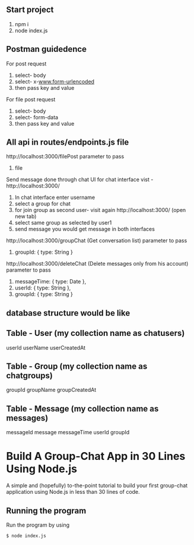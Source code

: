 ## Start project
1. npm i
2. node index.js


## Postman guidedence

For post request
1. select- body 
2. select- x-www.form-urlencoded
3. then pass key and value


For file post request
1. select- body 
2. select- form-data
3. then pass key and value


## All api in routes/endpoints.js file

http://localhost:3000/filePost
parameter to pass
1. file

Send message done through chat UI
for chat interface vist - http://localhost:3000/
1. In chat interface enter username
2. select a group for chat
3. for join group as second user-  visit again http://localhost:3000/ (open new tab)
4. select same group as selected by user1
5. send message you would get message in both interfaces


http://localhost:3000/groupChat  (Get conversation list)
parameter to pass 
1. groupId: { type: String }


http://localhost:3000/deleteChat  (Delete messages only from his account)
parameter to pass
1. messageTime: { type: Date },
2. userId: { type: String },
3. groupId: { type: String }

## database structure would be like

Table - User (my collection name as chatusers)
-----------------------------------------------
userId    userName    userCreatedAt



Table - Group (my collection name as chatgroups)
-------------------------------------------------
groupId   groupName    groupCreatedAt



Table - Message (my collection name as messages)
-------------------------------------------------
messageId  message  messageTime  userId   groupId






# Build A Group-Chat App in 30 Lines Using Node.js

A simple and (hopefully) to-the-point tutorial to build your first group-chat application using Node.js in less than 30 lines of code.

## Running the program

Run the program by using

```shell
$ node index.js
```
